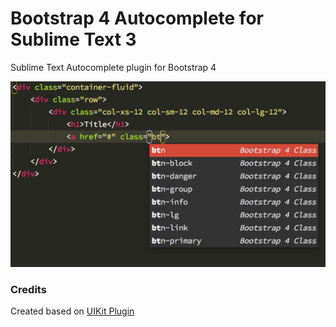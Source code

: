 Bootstrap 4 Autocomplete for Sublime Text 3
=============

Sublime Text Autocomplete plugin for Bootstrap 4

![screenshot](docs/screenshot.png)

### Credits
Created based on [UIKit Plugin](https://github.com/uikit/uikit-sublime)
